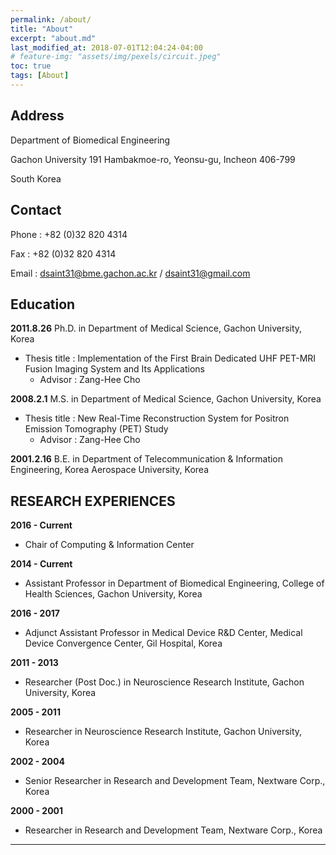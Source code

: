 ```yaml
---
permalink: /about/
title: "About"
excerpt: "about.md"
last_modified_at: 2018-07-01T12:04:24-04:00
# feature-img: "assets/img/pexels/circuit.jpeg"
toc: true
tags: [About]
---
```


## Address 

Department of Biomedical Engineering

Gachon University
191 Hambakmoe-ro, Yeonsu-gu, Incheon 406-799

South Korea


## Contact

Phone : +82 (0)32 820 4314

Fax : +82 (0)32 820 4314

Email : [dsaint31@bme.gachon.ac.kr](dsaint31@bme.gachon.ac.kr) / [dsaint31@gmail.com](dsaint31@gmail.com)

## Education

**2011.8.26** Ph.D. in Department of Medical Science, Gachon University, Korea
* Thesis title : Implementation of the First Brain Dedicated UHF PET-MRI Fusion Imaging System and Its Applications
  * Advisor : Zang-Hee Cho

**2008.2.1** M.S. in Department of Medical Science, Gachon University, Korea
* Thesis title : New Real-Time Reconstruction System for Positron Emission Tomography (PET) Study
  * Advisor : Zang-Hee Cho

**2001.2.16**	B.E. in Department of  Telecommunication & Information Engineering, Korea Aerospace University, Korea
 
## RESEARCH EXPERIENCES

**2016 - Current**
* Chair of Computing & Information Center

**2014 - Current**	
* Assistant Professor in Department of Biomedical Engineering, College of Health Sciences, Gachon University, Korea

**2016 - 2017**	
* Adjunct Assistant Professor in Medical Device R&D Center, Medical Device Convergence Center, Gil Hospital, Korea

**2011 - 2013**	
* Researcher (Post Doc.) in Neuroscience Research Institute, Gachon University, Korea

**2005 - 2011**	
* Researcher in Neuroscience Research Institute, Gachon University, Korea

**2002 - 2004**	
* Senior Researcher in Research and Development Team, Nextware Corp., Korea

**2000 - 2001**	
* Researcher in Research and Development Team, Nextware Corp., Korea

---
